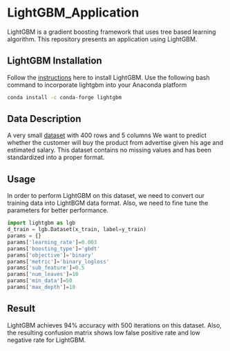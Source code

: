 # LightGBM_Application
LightGBM is a gradient boosting framework that uses tree based learning algorithm. This repository presents an application using LightGBM.

## LightGBM Installation

Follow the [instructions](https://lightgbm.readthedocs.io/en/latest/Installation-Guide.html) here to install LightGBM. Use the following bash command to incorporate lightgbm into your Anaconda platform

```bash
conda install -c conda-forge lightgbm
```
## Data Description
A very small [dataset](https://drive.google.com/file/d/0By9Y49AzZGaUakdSbFRodWJsUU0/view) with 400 rows and 5 columns We want to predict whether the customer will buy the product from advertise given his age and estimated salary. This dataset contains no missing values and has been standardized into a proper format. 



## Usage
In order to perform LightGBM on this dataset, we need to convert our training data into LightBGM data format. Also, we need to fine tune the parameters for better performance.
```python
import lightgbm as lgb
d_train = lgb.Dataset(x_train, label=y_train)
params = {}
params['learning_rate']=0.003
params['boosting_type']='gbdt'
params['objective']='binary'
params['metric']='binary_logloss'
params['sub_feature']=0.5
params['num_leaves']=10
params['min_data']=50
params['max_depth']=10
```

## Result
LightGBM achieves 94% accuracy with 500 iterations on this dataset. Also, the resulting confusion matrix shows low false positive rate and low negative rate for LightGBM.
